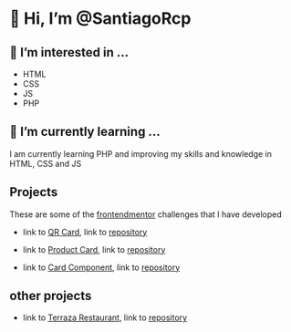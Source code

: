 # 👋 Hi, I’m @SantiagoRcp

##  👀 I’m interested in ...
- HTML
- CSS
- JS
- PHP
    
## 🌱 I’m currently learning ...
I am currently learning PHP and improving my skills and knowledge in HTML, CSS and JS

## Projects
These are some of the [frontendmentor](https://www.frontendmentor.io/) challenges that I have developed
- link to [QR Card](https://adorable-manatee-22eef8.netlify.app), link to [repository](https://github.com/SantiagoRcp/qr-code-component-main)
    
- link to [Product Card](https://graceful-dasik-a110bb.netlify.app), link to [repository](https://github.com/SantiagoRcp/product-preview-card-component)
  
- link to [Card Component](https://64332d7254084977927a7d8a--stats-cardsrcp.netlify.app/), link to [repository](https://github.com/SantiagoRcp/Stats-preview-card-component)

## other projects
- link to [Terraza Restaurant](https://terrazarestaurant-src.netlify.app), link to [repository](https://github.com/SantiagoRcp/terrazaRestaurant)

<!---
SantiagoRcp/SantiagoRcp is a ✨ special ✨ repository because its `README.md` (this file) appears on your GitHub profile.
You can click the Preview link to take a look at your changes.
--->
